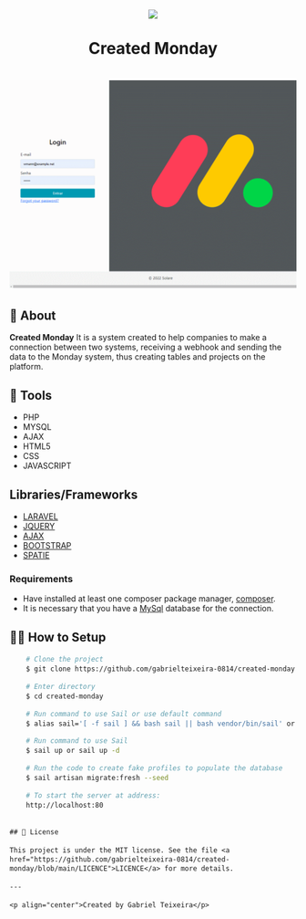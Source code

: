 <h1 align="center">
    <img height="80" src="https://img.icons8.com/external-phatplus-lineal-color-phatplus/64/000000/external-concept-digital-service-phatplus-lineal-color-phatplus.png"/>
    <p>Created Monday</p>
</h1>

<h1>
  <img src="public/img/create-moday.gif" />
</h1>

## 🚨 About


**Created Monday** 
It is a system created to help companies to make a connection between two systems, receiving a webhook and sending the data to the Monday system, thus creating tables and projects on the platform.


## 🔨 Tools

- PHP
- MYSQL
- AJAX
- HTML5
- CSS
- JAVASCRIPT

## Libraries/Frameworks

- [LARAVEL](https://laravel.com/docs/8.x/installation)
- [JQUERY](https://jquery.com/)
- [AJAX](https://www.devmedia.com.br/o-que-e-o-ajax/6702)
- [BOOTSTRAP](https://getbootstrap.com/docs/5.0/getting-started/introduction/) 
- [SPATIE](https://spatie.be/docs/laravel-permission/v5/introduction) 


### Requirements

- Have installed at least one composer package manager, [composer](https://getcomposer.org/).
- It is necessary that you have a [MySql](https://www.mysql.com/) database for the connection.

## 👨‍💻 How to Setup

```bash
    # Clone the project
    $ git clone https://github.com/gabrielteixeira-0814/created-monday.git  
```

```bash
    # Enter directory
    $ cd created-monday
```

```bash
    # Run command to use Sail or use default command 
    $ alias sail='[ -f sail ] && bash sail || bash vendor/bin/sail' or ./vendor/bin/sail up
```

```bash
    # Run command to use Sail
    $ sail up or sail up -d
```

```bash
    # Run the code to create fake profiles to populate the database
    $ sail artisan migrate:fresh --seed
```
```bash
    # To start the server at address: 
    http://localhost:80
```
```

## 📝 License

This project is under the MIT license. See the file <a href="https://github.com/gabrielteixeira-0814/created-monday/blob/main/LICENCE">LICENCE</a> for more details.

---

<p align="center">Created by Gabriel Teixeira</p>

